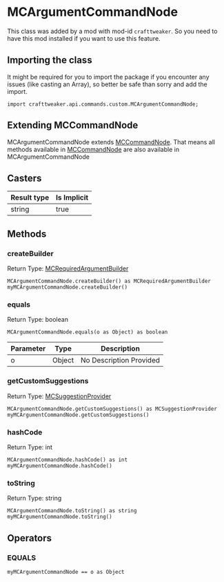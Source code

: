 # MCArgumentCommandNode

This class was added by a mod with mod-id `crafttweaker`. So you need to have this mod installed if you want to use this feature.

## Importing the class

It might be required for you to import the package if you encounter any issues (like casting an Array), so better be safe than sorry and add the import.
```zenscript
import crafttweaker.api.commands.custom.MCArgumentCommandNode;
```


## Extending MCCommandNode

MCArgumentCommandNode extends [MCCommandNode](/vanilla/api/commands/custom/MCCommandNode). That means all methods available in [MCCommandNode](/vanilla/api/commands/custom/MCCommandNode) are also available in MCArgumentCommandNode

## Casters

| Result type | Is Implicit |
|-------------|-------------|
| string | true |

## Methods

### createBuilder

Return Type: [MCRequiredArgumentBuilder](/vanilla/api/commands/custom/MCRequiredArgumentBuilder)

```zenscript
MCArgumentCommandNode.createBuilder() as MCRequiredArgumentBuilder
myMCArgumentCommandNode.createBuilder()
```
### equals

Return Type: boolean

```zenscript
MCArgumentCommandNode.equals(o as Object) as boolean
```
| Parameter | Type | Description |
|-----------|------|-------------|
| o | Object | No Description Provided |
### getCustomSuggestions

Return Type: [MCSuggestionProvider](/vanilla/api/commands/custom/MCSuggestionProvider)

```zenscript
MCArgumentCommandNode.getCustomSuggestions() as MCSuggestionProvider
myMCArgumentCommandNode.getCustomSuggestions()
```
### hashCode

Return Type: int

```zenscript
MCArgumentCommandNode.hashCode() as int
myMCArgumentCommandNode.hashCode()
```
### toString

Return Type: string

```zenscript
MCArgumentCommandNode.toString() as string
myMCArgumentCommandNode.toString()
```

## Operators

### EQUALS

```zenscript
myMCArgumentCommandNode == o as Object
```



